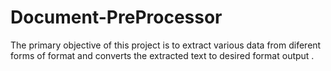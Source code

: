 # Document-PreProcessor
The primary objective of this project is to  extract  various data from diferent forms of format and converts the extracted text to desired format output .

